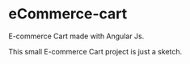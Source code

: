 # eCommerce-cart
E-commerce Cart made with Angular Js.

This small E-commerce Cart project is just a sketch.
